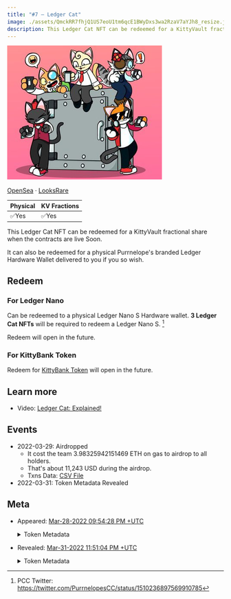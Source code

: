 ```yaml
---
title: "#7 – Ledger Cat"
image: ./assets/QmckRR7fhjQ1US7eoU1tm6qcE1BWyDxs3wa2RzaV7aYJh8_resize.jpg
description: This Ledger Cat NFT can be redeemed for a KittyVault fractional share or redeem a Ledger Nano S.
---
```


<span className="wikiPostHeadImgR">

[![Ledger Cat](./assets/QmckRR7fhjQ1US7eoU1tm6qcE1BWyDxs3wa2RzaV7aYJh8_resize.jpg)](https://ipfs.io/ipfs/QmckRR7fhjQ1US7eoU1tm6qcE1BWyDxs3wa2RzaV7aYJh8)

</span>

[OpenSea](https://opensea.io/assets/0xda7d42b6167f1497346d7b2336a6d7a603026db1/6) ·
[LooksRare](https://looksrare.org/collections/0xDa7D42B6167f1497346D7B2336a6D7A603026Db1/7)

| Physical | KV Fractions |
| -------- | ------------ |
| ✅Yes    | ✅Yes        |

This Ledger Cat NFT can be redeemed for a KittyVault fractional share when the contracts are live Soon.

It can also be redeemed for a physical Purrnelope's branded Ledger Hardware Wallet delivered to you if you so wish.

## Redeem

### For Ledger Nano

Can be redeemed to a physical Ledger Nano S Hardware wallet. **3 Ledger Cat NFTs** will be required to redeem a Ledger Nano S. [^1]

Redeem will open in the future.

### For KittyBank Token

Redeem for [KittyBank Token](../../kittyvault/index.md#token) will open in the future.

## Learn more

- Video: [Ledger Cat: Explained!](/posts/explained/202204-ledger-cat)

## Events

- 2022-03-29: Airdropped
  - It cost the team 3.98325942151469 ETH on gas to airdrop to all holders.
  - That's about 11,243 USD during the airdrop.
  - Txns Data: [CSV File](./assets/kvpurrks-1-8-txns.csv)
- 2022-03-31: Token Metadata Revealed

## Meta

- Appeared: [Mar-28-2022 09:54:28 PM +UTC](https://etherscan.io/tx/0x3c94ba360697a8e8e195a4394dc715d2a8612817c0f67e787067e6f31d2e965d)

  <details><summary>Token Metadata</summary>

  ```json title="ipfs://Qmd4wWVY5YeABtq1UusP1Xko1ALiQ2PMnhwVSz3pcH41cJ"
  {
    "name": "#7 - Unknown Airdrop",
    "description": "To be revealed 31-MAR-2022",
    "image": "ipfs://QmUYRN8TBXQUkrhHkhDac36LjdHVaQdrrXFoUQmYCTajRh",
    "attributes": {
      "ID": "7",
      "Type": "?",
      "Artist": "1rregularCharlie",
      "Kitty Bank": "No",
      "Physical": "No",
      "Companion": "No",
      "Year": "1"
    }
  }
  ```

  </details>

- Revealed: [Mar-31-2022 11:51:04 PM +UTC](https://etherscan.io/tx/0x5d2bc436dddaffc8a8eb14cded40ca4860104d3a0958f00ac343ebb2067ec5fe)

  <details><summary>Token Metadata</summary>

  ```json title="ipfs://QmXxfLR55a2totcPwswLUeM5Sxsu9wXFBZBqRNVmFsnuW1"
  {
    "name": "#7 – Ledger Cat",
    "description": "This Ledger Cat NFT can be redeemed for a KittyVault fractional share when the contracts are live SoonTM. It can also be redeemed for a physical Purrnelope's branded Ledger Hardware Wallet delivered to you if you so wish. You will need to trade in a currently TBA number of these NFTs to get your very own Purrnelope’s physical collectible. This NFT will also show in the collection log when that is live on our website™️",
    "image": "ipfs://QmckRR7fhjQ1US7eoU1tm6qcE1BWyDxs3wa2RzaV7aYJh8",
    "attributes": {
      "ID": "7",
      "Type": "Ledger",
      "Artist": "1rregularCharlie",
      "Kitty Bank": "Yes",
      "Physical": "Yes",
      "Companion": "No",
      "Year": "1"
    }
  }
  ```

  </details>

[^1]: PCC Twitter: https://twitter.com/PurrnelopesCC/status/1510236897569910785
